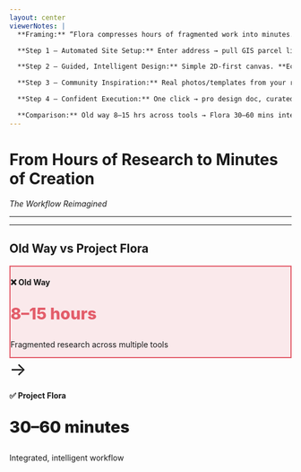 ```yaml
---
layout: center
viewerNotes: |
  **Framing:** “Flora compresses hours of fragmented work into minutes. Here’s the new flow.”

  **Step 1 — Automated Site Setup:** Enter address → pull GIS parcel lines, hi-res satellite (Mapbox), and USGS elevation → accurate 3D-ready base in seconds. **Saves 2–3 hrs.**

  **Step 2 — Guided, Intelligent Design:** Simple 2D-first canvas. **Eco-CoPilot** suggests native plants by ecoregion, soil, sun. **Saves 4–6 hrs.**

  **Step 3 — Community Inspiration:** Real photos/templates from your region. Filter by conditions (e.g., “full sun clay slope”) and see what worked for neighbors. **Saves 2–4 hrs.**

  **Step 4 — Confident Execution:** One click → pro design doc, curated plant list, phased plan. **Saves 1–2 hrs.**

  **Comparison:** Old way 8–15 hrs across tools → Flora 30–60 mins integrated.
---
```


# From Hours of Research to Minutes of Creation
*The Workflow Reimagined*

---

<WorkflowSteps />

---

## Old Way vs Project Flora

<div class="grid-3 items-center gap-6">
  <div class="card text-center" style="border:2px solid #E35D6A; background:rgba(227,93,106,.12)">
    <h4>❌ Old Way</h4>
    <p class="big-number" style="font-weight:800; font-size:1.8rem; color:#E35D6A">8–15 hours</p>
    <p>Fragmented research across multiple tools</p>
  </div>

  <div class="text-center" style="font-size:2rem; color:var(--flora-leaf)">→</div>

  <div class="card text-center" style="border:2px solid var(--flora-tree); background:color-mix(in oklab, var(--flora-tree) 15%, transparent)">
    <h4>✅ Project Flora</h4>
    <p class="big-number" style="font-weight:800; font-size:1.8rem; color:var(--flora-tree)">30–60 minutes</p>
    <p>Integrated, intelligent workflow</p>
  </div>
</div>


